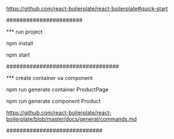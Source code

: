 https://github.com/react-boilerplate/react-boilerplate#quick-start

#######################

*** run project

npm install

npm start

##################################

*** create container va component

npm run generate container ProductPage

npm run generate component Product

https://github.com/react-boilerplate/react-boilerplate/blob/master/docs/general/commands.md

#############################
